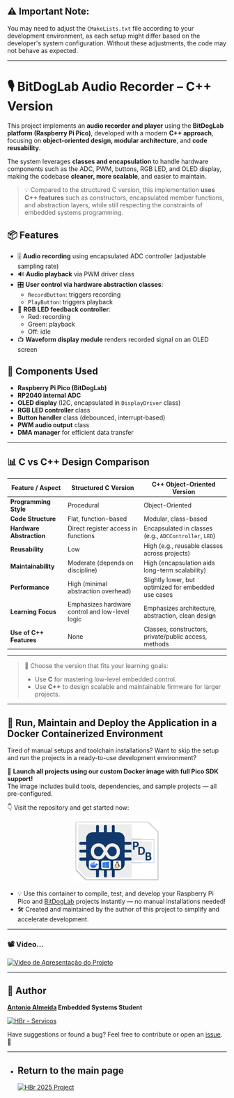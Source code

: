 ## ⚠️ Important Note:
You may need to adjust the `CMakeLists.txt` file according to your development environment, as each setup might differ based on the developer's system configuration. Without these adjustments, the code may not behave as expected.

---

# 🎙️ BitDogLab Audio Recorder – C++ Version

This project implements an **audio recorder and player** using the **BitDogLab platform (Raspberry Pi Pico)**, developed with a modern **C++ approach**, focusing on **object-oriented design, modular architecture**, and **code reusability**.

The system leverages **classes and encapsulation** to handle hardware components such as the ADC, PWM, buttons, RGB LED, and OLED display, making the codebase **cleaner, more scalable**, and easier to maintain.

> 💡 Compared to the structured C version, this implementation **uses C++ features** such as constructors, encapsulated member functions, and abstraction layers, while still respecting the constraints of embedded systems programming.

## 📦 Features

- 🎚️ **Audio recording** using encapsulated ADC controller (adjustable sampling rate)
- 🔊 **Audio playback** via PWM driver class
- 🎛️ **User control via hardware abstraction classes**:
  - `RecordButton`: triggers recording
  - `PlayButton`: triggers playback
- 🌈 **RGB LED feedback controller**:
  - Red: recording
  - Green: playback
  - Off: idle
- 📺 **Waveform display module** renders recorded signal on an OLED screen

## 🧰 Components Used

- **Raspberry Pi Pico (BitDogLab)**
- **RP2040 internal ADC**
- **OLED display** (I2C, encapsulated in `DisplayDriver` class)
- **RGB LED controller** class
- **Button handler** class (debounced, interrupt-based)
- **PWM audio output** class
- **DMA manager** for efficient data transfer

---

## 📊 C vs C++ Design Comparison

| Feature / Aspect               | Structured C Version                            | C++ Object-Oriented Version                              |
|-------------------------------|--------------------------------------------------|-----------------------------------------------------------|
| **Programming Style**         | Procedural                                       | Object-Oriented                                           |
| **Code Structure**            | Flat, function-based                             | Modular, class-based                                     |
| **Hardware Abstraction**      | Direct register access in functions              | Encapsulated in classes (e.g., `ADCController`, `LED`)   |
| **Reusability**               | Low                                              | High (e.g., reusable classes across projects)            |
| **Maintainability**           | Moderate (depends on discipline)                 | High (encapsulation aids long-term scalability)          |
| **Performance**               | High (minimal abstraction overhead)              | Slightly lower, but optimized for embedded use cases     |
| **Learning Focus**            | Emphasizes hardware control and low-level logic  | Emphasizes architecture, abstraction, clean design       |
| **Use of C++ Features**       | None                                             | Classes, constructors, private/public access, methods    |

---

> 🧭 Choose the version that fits your learning goals:
> - Use **C** for mastering low-level embedded control.
> - Use **C++** to design scalable and maintainable firmware for larger projects.

---

## 🐳 Run, Maintain and Deploy the Application in a Docker Containerized Environment

Tired of manual setups and toolchain installations? Want to skip the setup and run the projects in a ready-to-use development environment?

🚀 **Launch all projects using our custom Docker image with full Pico SDK support!**  
The image includes build tools, dependencies, and sample projects — all pre-configured.

👇 Visit the repository and get started now:  

<p align="center">
  <a href="https://github.com/alfecjo/rp2040-container">
    <img src="https://github.com/alfecjo/antonio_almeida_embarcatech_HBr_2025/raw/main/picodevbox.png" alt="PicoDevBox" width="200"/>
  </a>
</p>

- 💡 Use this container to compile, test, and develop your Raspberry Pi Pico and [BitDogLab](https://github.com/BitDogLab/BitDogLab) projects instantly — no manual installations needed!
- 🛠️ Created and maintained by the author of this project to simplify and accelerate development.

---

### 📽️ Video... 

[![Vídeo de Apresentação do Projeto](https://github.com/alfecjo/picodevfirmware/blob/main/project013/synthesize_audio_plus_plus__copyright/assets/syntetize%20C%2B%2B.png)](https://www.youtube.com/watch?v=ZfnCZQWFPbg)

---

## 👤 Author
**[Antonio Almeida](https://alfecjo.github.io/) Embedded Systems Student**

[![HBr - Serviços](https://github.com/alfecjo/picodevfirmware/blob/main/project000/antonio_almeida_embarcatech_HBr_2025_fase_1/hbr.jpg)](https://hardware.org.br/servicos/)

Have suggestions or found a bug?
Feel free to contribute or open an [issue](https://github.com/alfecjo/antonio_almeida_embarcatech_HBr_2025/issues). 🚀

---

- ## Return to the main page
  [![HBr 2025 Project](https://img.shields.io/badge/HBr_2025_Project-000000?style=for-the-badge&logo=github&logoColor=white)](https://github.com/alfecjo/antonio_almeida_embarcatech_HBr_2025)


